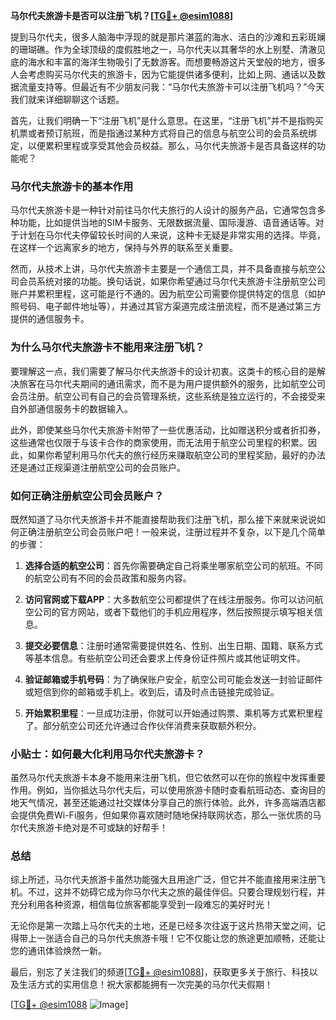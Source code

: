 **马尔代夫旅游卡是否可以注册飞机？[[TG💪+ @esim1088](https://t.me/s/esim1088)]**

提到马尔代夫，很多人脑海中浮现的就是那片湛蓝的海水、洁白的沙滩和五彩斑斓的珊瑚礁。作为全球顶级的度假胜地之一，马尔代夫以其奢华的水上别墅、清澈见底的海水和丰富的海洋生物吸引了无数游客。而想要畅游这片天堂般的地方，很多人会考虑购买马尔代夫的旅游卡，因为它能提供诸多便利，比如上网、通话以及数据流量支持等。但最近有不少朋友问我：“马尔代夫旅游卡可以注册飞机吗？”今天我们就来详细聊聊这个话题。

首先，让我们明确一下“注册飞机”是什么意思。在这里，“注册飞机”并不是指购买机票或者预订航班，而是指通过某种方式将自己的信息与航空公司的会员系统绑定，以便累积里程或享受其他会员权益。那么，马尔代夫旅游卡是否具备这样的功能呢？

### 马尔代夫旅游卡的基本作用

马尔代夫旅游卡是一种针对前往马尔代夫旅行的人设计的服务产品，它通常包含多种功能，比如提供当地的SIM卡服务、无限数据流量、国际漫游、语音通话等。对于计划在马尔代夫停留较长时间的人来说，这种卡无疑是非常实用的选择。毕竟，在这样一个远离家乡的地方，保持与外界的联系至关重要。

然而，从技术上讲，马尔代夫旅游卡主要是一个通信工具，并不具备直接与航空公司会员系统对接的功能。换句话说，如果你希望通过马尔代夫旅游卡注册航空公司账户并累积里程，这可能是行不通的。因为航空公司需要你提供特定的信息（如护照号码、电子邮件地址等），并通过其官方渠道完成注册流程，而不是通过第三方提供的通信服务卡。

### 为什么马尔代夫旅游卡不能用来注册飞机？

要理解这一点，我们需要了解马尔代夫旅游卡的设计初衷。这类卡的核心目的是解决旅客在马尔代夫期间的通讯需求，而不是为用户提供额外的服务，比如航空公司会员注册。航空公司有自己的会员管理系统，这些系统是独立运行的，不会接受来自外部通信服务卡的数据输入。

此外，即使某些马尔代夫旅游卡附带了一些优惠活动，比如赠送积分或者折扣券，这些通常也仅限于与该卡合作的商家使用，而无法用于航空公司里程的积累。因此，如果你希望利用马尔代夫的旅行经历来赚取航空公司的里程奖励，最好的办法还是通过正规渠道注册航空公司的会员账户。

### 如何正确注册航空公司会员账户？

既然知道了马尔代夫旅游卡并不能直接帮助我们注册飞机，那么接下来就来说说如何正确注册航空公司会员账户吧！一般来说，注册过程并不复杂，以下是几个简单的步骤：

1. **选择合适的航空公司**：首先你需要确定自己将乘坐哪家航空公司的航班。不同的航空公司有不同的会员政策和服务内容。
   
2. **访问官网或下载APP**：大多数航空公司都提供了在线注册服务。你可以访问航空公司的官方网站，或者下载他们的手机应用程序，然后按照提示填写相关信息。

3. **提交必要信息**：注册时通常需要提供姓名、性别、出生日期、国籍、联系方式等基本信息。有些航空公司还会要求上传身份证件照片或其他证明文件。

4. **验证邮箱或手机号码**：为了确保账户安全，航空公司可能会发送一封验证邮件或短信到你的邮箱或手机上。收到后，请及时点击链接完成验证。

5. **开始累积里程**：一旦成功注册，你就可以开始通过购票、乘机等方式累积里程了。部分航空公司还允许通过合作伙伴消费来获取额外积分。

### 小贴士：如何最大化利用马尔代夫旅游卡？

虽然马尔代夫旅游卡本身不能用来注册飞机，但它依然可以在你的旅程中发挥重要作用。例如，当你抵达马尔代夫后，可以使用旅游卡随时查看航班动态、查询目的地天气情况，甚至还能通过社交媒体分享自己的旅行体验。此外，许多高端酒店都会提供免费Wi-Fi服务，但如果你喜欢随时随地保持联网状态，那么一张优质的马尔代夫旅游卡绝对是不可或缺的好帮手！

### 总结

综上所述，马尔代夫旅游卡虽然功能强大且用途广泛，但它并不能直接用来注册飞机。不过，这并不妨碍它成为你马尔代夫之旅的最佳伴侣。只要合理规划行程，并充分利用各种资源，相信每位旅客都能享受到一段难忘的美好时光！

无论你是第一次踏上马尔代夫的土地，还是已经多次往返于这片热带天堂之间，记得带上一张适合自己的马尔代夫旅游卡哦！它不仅能让您的旅途更加顺畅，还能让您的通讯体验焕然一新。

最后，别忘了关注我们的频道[[TG💪+ @esim1088](https://t.me/s/esim1088)]，获取更多关于旅行、科技以及生活方式的实用信息！祝大家都能拥有一次完美的马尔代夫假期！

[[TG💪+ @esim1088](https://t.me/s/esim1088) ![Image](https://i.postimg.cc/4NQfJmqS/Snipaste-2025-05-13-00-14-12.png)]
